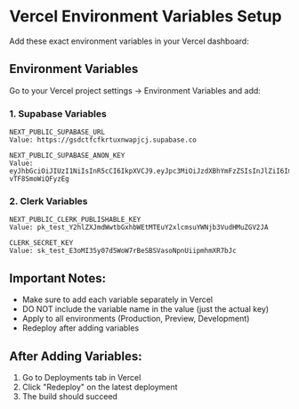 # Vercel Environment Variables Setup

Add these exact environment variables in your Vercel dashboard:

## Environment Variables
Go to your Vercel project settings → Environment Variables and add:

### 1. Supabase Variables
```
NEXT_PUBLIC_SUPABASE_URL
Value: https://gsdctfcfkrtuxnwapjcj.supabase.co

NEXT_PUBLIC_SUPABASE_ANON_KEY  
Value: eyJhbGciOiJIUzI1NiIsInR5cCI6IkpXVCJ9.eyJpc3MiOiJzdXBhYmFzZSIsInJlZiI6ImdzZGN0ZmNma3J0dXhud2FwamNqIiwicm9sZSI6ImFub24iLCJpYXQiOjE3NTUxMzQ4MzAsImV4cCI6MjA3MDcxMDgzMH0.hknSwHKvGu84Bg4oBnF1jEsiNBg-vTF8SmoWiQFyzEg
```

### 2. Clerk Variables
```
NEXT_PUBLIC_CLERK_PUBLISHABLE_KEY
Value: pk_test_Y2hlZXJmdWwtbGxhbWEtMTEuY2xlcmsuYWNjb3VudHMuZGV2JA

CLERK_SECRET_KEY
Value: sk_test_E3oMI35y07d5WoW7rBeSBSVasoNpnUiipmhmXR7bJc
```

## Important Notes:
- Make sure to add each variable separately in Vercel
- DO NOT include the variable name in the value (just the actual key)
- Apply to all environments (Production, Preview, Development)
- Redeploy after adding variables

## After Adding Variables:
1. Go to Deployments tab in Vercel
2. Click "Redeploy" on the latest deployment
3. The build should succeed